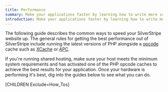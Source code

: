 ```yaml
---
title: Performance
summary: Make your applications faster by learning how to write more scalable code and ways to cache your important information.
introduction: Make your applications faster by learning how to write more scalable code and ways to cache your important information.
---
```

The following guide describes the common ways to speed your SilverStripe website up. The general rules for getting 
the best performance out of SilverStripe include running the latest versions of PHP alongside a 
[opcode](http://en.wikipedia.org/wiki/Opcode) cache such as [XCache](http://xcache.lighttpd.net/) or 
[APC](http://nz2.php.net/manual/en/intro.apc.php).

If you're running shared hosting, make sure your host meets the minimum system requirements and has activated one of the
PHP opcode caches to achieve the best results for your application. Once your hardware is performing it's best, dig 
into the guides below to see what you can do. 

[CHILDREN Exclude=How_Tos]